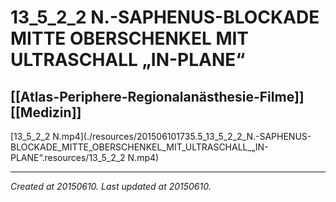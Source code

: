 # 13_5_2_2 N.-SAPHENUS-BLOCKADE MITTE OBERSCHENKEL MIT ULTRASCHALL „IN-PLANE“
 [[Atlas-Periphere-Regionalanästhesie-Filme]] [[Medizin]] 
---



[13\_5\_2\_2 N.mp4](./resources/201506101735.5_13_5_2_2_N.-SAPHENUS-BLOCKADE_MITTE_OBERSCHENKEL_MIT_ULTRASCHALL_„IN-PLANE“.resources/13_5_2_2 N.mp4)

---

_Created at 20150610._
_Last updated at 20150610._



